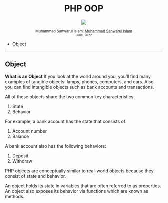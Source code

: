 <div align="center">

  <h1> PHP OOP</h1>
  <a class="header-badge" target="_blank" href="https://www.linkedin.com/in/muhammadsanwarulislam/">
  <img src="https://img.shields.io/badge/style--5eba00.svg?label=LinkedIn&logo=linkedin&style=social">
  </a>

  <a class="header-badge" target="_blank" href="https://twitter.com/sanwarul_islam">
  </a>

<sub>Muhammad Sanwarul Islam: <a href="https://www.linkedin.com/in/muhammadsanwarulislam/" target="_blank">Muhammad Sanwarul Islam</a><br>
<small> June, 2022</small></sub>

</div>

- [Object](#object)


---

## Object

**What is an Object** 
If you look at the world around you, you’ll find many examples of tangible objects: lamps, phones, computers, and cars. Also, you can find intangible objects such as bank accounts and transactions.

All of these objects share the two common key characteristics:
1. State
2. Behavior

For example, a bank account has the state that consists of:
1. Account number
2. Balance

A bank account also has the following behaviors:
1. Deposit
2. Withdraw

PHP objects are conceptually similar to real-world objects because they consist of state and behavior.

An object holds its state in variables that are often referred to as properties. An object also exposes its behavior via functions which are known as methods.


